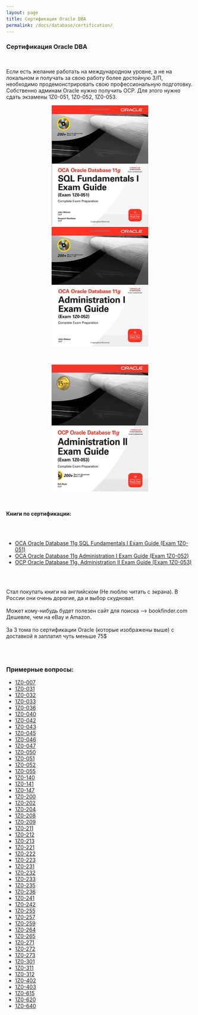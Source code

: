 ```yaml
---
layout: page
title: Сертификация Oracle DBA
permalink: /docs/database/certification/
---
```



<h3>Сертификация Oracle DBA</h3><br/>


Если есть желание работать на международном уровне, а не на локальном и получать за свою работу более достойную З/П, необходимо продемонстрировать свою профессиональную подготовку. Собственно админам Oracle нужно получить OCP. Для этого нужно сдать экзамены 1Z0-051, 1Z0-052, 1Z0-053.


<div align="center">
<p>
<img src="/website/docs/database/01-beginning/07-cert/sql.jpg" border="0">
<img src="/website/docs/database/01-beginning/07-cert/administration1.jpg" border="0">

</p>

<br/>

<p>

<img src="/website/docs/database/01-beginning/07-cert/administration2.jpg" border="0">

</p>
</div>

<br/><br/>
<strong>Книги по сертификации:</strong>

<br/><br/>
<ul>
	<li><a href="http://rutracker.org/forum/viewtopic.php?t=3255395">OCA Oracle Database 11g SQL Fundamentals I Exam Guide (Exam 1Z0-051)</a></li>
	<li><a href="http://rutracker.org/forum/viewtopic.php?t=3255365">OCA Oracle Database 11g Administration I Exam Guide (Exam 1Z0-052)</a></li>
	<li><a href="http://rutracker.org/forum/viewtopic.php?t=2359523">OCP Oracle Database 11g. Administration II Exam Guide (Exam 1Z0-053)</a></li>
</ul>

<br/><br/>

Стал покупать книги на английском (Не люблю читать с экрана). В России они очень дорогие, да и выбор скудноват.
<br/><br/>
Может кому-нибудь будет полезен сайт для поиска --> bookfinder.com<br/>
Дешевле, чем на eBay и Amazon.
<br/>
<br/>За 3 тома по сертификации Oracle (которые изображены выше) с доставкой я заплатил чуть меньше 75$



<br/><br/>
<h3>Примерные вопросы:</h3>


<ul>
	<li><a href="/website/docs/database/01-beginning/07-cert/oracle/1Z0-007.pdf">1Z0-007</a></li>
	<li><a href="/website/docs/database/01-beginning/07-cert/oracle/1Z0-031.pdf">1Z0-031</a></li>
	<li><a href="/website/docs/database/01-beginning/07-cert/oracle/1Z0-032.pdf">1Z0-032</a></li>
	<li><a href="/website/docs/database/01-beginning/07-cert/oracle/1Z0-033.pdf">1Z0-033</a></li>
	<li><a href="/website/docs/database/01-beginning/07-cert/oracle/1Z0-036.pdf">1Z0-036</a></li>
	<li><a href="/website/docs/database/01-beginning/07-cert/oracle/1Z0-040.pdf">1Z0-040</a></li>
	<li><a href="/website/docs/database/01-beginning/07-cert/oracle/1Z0-042.pdf">1Z0-042</a></li>
	<li><a href="/website/docs/database/01-beginning/07-cert/oracle/1Z0-043.pdf">1Z0-043</a></li>
	<li><a href="/website/docs/database/01-beginning/07-cert/oracle/1Z0-045.pdf">1Z0-045</a></li>
	<li><a href="/website/docs/database/01-beginning/07-cert/oracle/1Z0-046.pdf">1Z0-046</a></li>
	<li><a href="/website/docs/database/01-beginning/07-cert/oracle/1Z0-047.pdf">1Z0-047</a></li>
	<li><a href="/website/docs/database/01-beginning/07-cert/oracle/1Z0-050.pdf">1Z0-050</a></li>
	<li><a href="/website/docs/database/01-beginning/07-cert/oracle/1Z0-051.pdf">1Z0-051</a></li>
	<li><a href="/website/docs/database/01-beginning/07-cert/oracle/1Z0-052.pdf">1Z0-052</a></li>
	<li><a href="/website/docs/database/01-beginning/07-cert/oracle/1Z0-055.pdf">1Z0-055</a></li>
	<li><a href="/website/docs/database/01-beginning/07-cert/oracle/1Z0-140.pdf">1Z0-140</a></li>
	<li><a href="/website/docs/database/01-beginning/07-cert/oracle/1Z0-141.pdf">1Z0-141</a></li>
	<li><a href="/website/docs/database/01-beginning/07-cert/oracle/1Z0-147.pdf">1Z0-147</a></li>
	<li><a href="/website/docs/database/01-beginning/07-cert/oracle/1Z0-200.pdf">1Z0-200</a></li>
	<li><a href="/website/docs/database/01-beginning/07-cert/oracle/1Z0-202.pdf">1Z0-202</a></li>
	<li><a href="/website/docs/database/01-beginning/07-cert/oracle/1Z0-204.pdf">1Z0-204</a></li>
	<li><a href="/website/docs/database/01-beginning/07-cert/oracle/1Z0-208.pdf">1Z0-208</a></li>
	<li><a href="/website/docs/database/01-beginning/07-cert/oracle/1Z0-209.pdf">1Z0-209</a></li>
	<li><a href="/website/docs/database/01-beginning/07-cert/oracle/1Z0-211.pdf">1Z0-211</a></li>
	<li><a href="/website/docs/database/01-beginning/07-cert/oracle/1Z0-212.pdf">1Z0-212</a></li>
	<li><a href="/website/docs/database/01-beginning/07-cert/oracle/1Z0-213.pdf">1Z0-213</a></li>
	<li><a href="/website/docs/database/01-beginning/07-cert/oracle/1Z0-221.pdf">1Z0-221</a></li>
	<li><a href="/website/docs/database/01-beginning/07-cert/oracle/1Z0-222.pdf">1Z0-222</a></li>
	<li><a href="/website/docs/database/01-beginning/07-cert/oracle/1Z0-223.pdf">1Z0-223</a></li>
	<li><a href="/website/docs/database/01-beginning/07-cert/oracle/1Z0-231.pdf">1Z0-231</a></li>
	<li><a href="/website/docs/database/01-beginning/07-cert/oracle/1Z0-232.pdf">1Z0-232</a></li>
	<li><a href="/website/docs/database/01-beginning/07-cert/oracle/1Z0-233.pdf">1Z0-233</a></li>
	<li><a href="/website/docs/database/01-beginning/07-cert/oracle/1Z0-235.pdf">1Z0-235</a></li>
	<li><a href="/website/docs/database/01-beginning/07-cert/oracle/1Z0-236.pdf">1Z0-236</a></li>
	<li><a href="/website/docs/database/01-beginning/07-cert/oracle/1Z0-241.pdf">1Z0-241</a></li>
	<li><a href="/website/docs/database/01-beginning/07-cert/oracle/1Z0-242.pdf">1Z0-242</a></li>
	<li><a href="/website/docs/database/01-beginning/07-cert/oracle/1Z0-255.pdf">1Z0-255</a></li>
	<li><a href="/website/docs/database/01-beginning/07-cert/oracle/1Z0-257.pdf">1Z0-257</a></li>
	<li><a href="/website/docs/database/01-beginning/07-cert/oracle/1Z0-259.pdf">1Z0-259</a></li>
	<li><a href="/website/docs/database/01-beginning/07-cert/oracle/1Z0-264.pdf">1Z0-264</a></li>
	<li><a href="/website/docs/database/01-beginning/07-cert/oracle/1Z0-265.pdf">1Z0-265</a></li>
	<li><a href="/website/docs/database/01-beginning/07-cert/oracle/1Z0-271.pdf">1Z0-271</a></li>
	<li><a href="/website/docs/database/01-beginning/07-cert/oracle/1Z0-272.pdf">1Z0-272</a></li>
	<li><a href="/website/docs/database/01-beginning/07-cert/oracle/1Z0-273.pdf">1Z0-273</a></li>
	<li><a href="/website/docs/database/01-beginning/07-cert/oracle/1Z0-301.pdf">1Z0-301</a></li>
	<li><a href="/website/docs/database/01-beginning/07-cert/oracle/1Z0-311.pdf">1Z0-311</a></li>
	<li><a href="/website/docs/database/01-beginning/07-cert/oracle/1Z0-312.pdf">1Z0-312</a></li>
	<li><a href="/website/docs/database/01-beginning/07-cert/oracle/1Z0-402.pdf">1Z0-402</a></li>
	<li><a href="/website/docs/database/01-beginning/07-cert/oracle/1Z0-403.pdf">1Z0-403</a></li>
	<li><a href="/website/docs/database/01-beginning/07-cert/oracle/1Z0-615.pdf">1Z0-615</a></li>
	<li><a href="/website/docs/database/01-beginning/07-cert/oracle/1Z0-620.pdf">1Z0-620</a></li>
	<li><a href="/website/docs/database/01-beginning/07-cert/oracle/1Z0-640.pdf">1Z0-640</a></li>

</ul>
